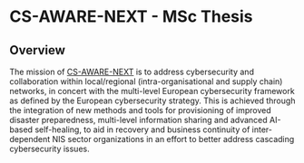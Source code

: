 # CS-AWARE-NEXT - MSc Thesis

## Overview

The mission of [CS-AWARE-NEXT](https://www.cs-aware-next.eu/) is to address cybersecurity and collaboration within local/regional (intra-organisational and supply chain) networks, in concert with the multi-level European cybersecurity framework as defined by the European cybersecurity strategy. This is achieved through the integration of new methods and tools for provisioning of improved disaster preparedness, multi-level information sharing and advanced AI-based self-healing, to aid in recovery and business continuity of inter-dependent NIS sector organizations in an effort to better address cascading cybersecurity issues.
